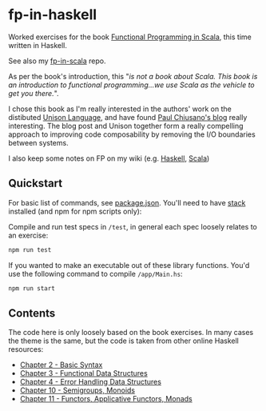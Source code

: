 # fp-in-haskell

Worked exercises for the book [Functional Programming in Scala](https://www.manning.com/books/functional-programming-in-scala), this time written in Haskell.

See also my [fp-in-scala](https://github.com/robmurtagh/fp-in-scala) repo.

As per the book's introduction, this "_is not a book about Scala. This book is an introduction to functional programming...we use Scala as the vehicle to get you there._".

I chose this book as I'm really interested in the authors' work on the distibuted [Unison Language](http://unisonweb.org), and have found [Paul Chiusano's blog](https://pchiusano.github.io/2017-01-20/why-not-haskell.html) really interesting. The blog post and Unison together form a really compelling approach to improving code composability by removing the I/O boundaries between systems.

I also keep some notes on FP on my wiki (e.g. [Haskell](https://wiki.robmurtagh.com/haskell/haskell), [Scala](https://wiki.robmurtagh.com/scala))

## Quickstart

For basic list of commands, see [package.json](package.json). You'll need to have [stack](https://docs.haskellstack.org/en/stable/README/) installed (and npm for npm scripts only):

Compile and run test specs in `/test`, in general each spec loosely relates to an exercise:

```bash
npm run test
```

If you wanted to make an executable out of these library functions. You'd use the following command to compile `/app/Main.hs`:

```bash
npm run start
```

## Contents

The code here is only loosely based on the book exercises. In many cases the theme is the same, but the code is taken from other online Haskell resources:

* [Chapter 2 - Basic Syntax](/src/Chapter2.hs)
* [Chapter 3 - Functional Data Structures](/src/Chapter3.hs)
* [Chapter 4 - Error Handling Data Structures](/src/Chapter4.hs)
* [Chapter 10 - Semigroups, Monoids](/src/Chapter10.hs)
* [Chapter 11 - Functors, Applicative Functors, Monads](/src/Chapter11.hs)
